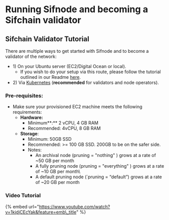 # Running Sifnode and becoming a Sifchain validator

## Sifchain Validator Tutorial

There are multiple ways to get started with Sifnode and to become a validator of the network:

* 1\) On your Ubuntu server \(EC2/Digital Ocean or local\).
  * If you wish to do your setup via this route, please follow the tutorial outlined in our Readme [here](https://github.com/Sifchain/sifnode).
* 2\) Via [Kubernetes](https://docs.sifchain.finance/resources/tutorials/running-sifchain-validator-on-kubernetes) \(**recommended** for validators and node operators\).

### Pre-requisites:

* Make sure your provisioned EC2 machine meets the following requirements:
  * **Hardware:**
    * Minimum**:** 2 vCPU, 4 GB RAM
    * Recommended: 4vCPU, 8 GB RAM
  * **Storage**:
    * Minimum: 50GB SSD
    * Recommended: &gt;= 100 GB SSD. 200GB to be on the safer side.
    * Notes:
      * An archival node \(pruning = "nothing" \) grows at a rate of ~50 GB per month
      * A fully pruning node \(pruning = "everything" \) grows at a rate of ~10 GB per month\
      * A default pruning node \(\`pruning = “default”\) grows at a rate of ~20 GB per month



### Video Tutorial

{% embed url="https://www.youtube.com/watch?v=1kjdjCEcYak&feature=emb\_title" %}



